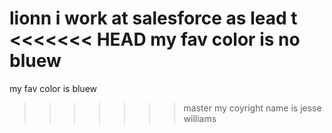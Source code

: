lionn
i work at salesforce as lead t
<<<<<<< HEAD
my fav color is no bluew
=======
my fav color is bluew
>>>>>>> master
my coyright name is jesse williams 
